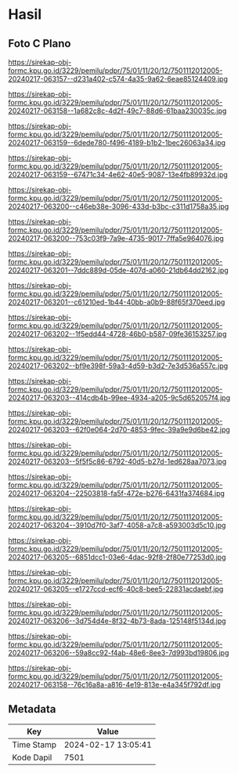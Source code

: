 # Hasil

## Foto C Plano

https://sirekap-obj-formc.kpu.go.id/3229/pemilu/pdpr/75/01/11/20/12/7501112012005-20240217-063157--d231a402-c574-4a35-9a62-6eae85124409.jpg

https://sirekap-obj-formc.kpu.go.id/3229/pemilu/pdpr/75/01/11/20/12/7501112012005-20240217-063158--1a682c8c-4d2f-49c7-88d6-61baa230035c.jpg

https://sirekap-obj-formc.kpu.go.id/3229/pemilu/pdpr/75/01/11/20/12/7501112012005-20240217-063159--6dede780-f496-4189-b1b2-1bec26063a34.jpg

https://sirekap-obj-formc.kpu.go.id/3229/pemilu/pdpr/75/01/11/20/12/7501112012005-20240217-063159--67471c34-4e62-40e5-9087-13e4fb89932d.jpg

https://sirekap-obj-formc.kpu.go.id/3229/pemilu/pdpr/75/01/11/20/12/7501112012005-20240217-063200--c46eb38e-3096-433d-b3bc-c311d1758a35.jpg

https://sirekap-obj-formc.kpu.go.id/3229/pemilu/pdpr/75/01/11/20/12/7501112012005-20240217-063200--753c03f9-7a9e-4735-9017-7ffa5e964076.jpg

https://sirekap-obj-formc.kpu.go.id/3229/pemilu/pdpr/75/01/11/20/12/7501112012005-20240217-063201--7ddc889d-05de-407d-a060-21db64dd2162.jpg

https://sirekap-obj-formc.kpu.go.id/3229/pemilu/pdpr/75/01/11/20/12/7501112012005-20240217-063201--c61210ed-1b44-40bb-a0b9-88f65f370eed.jpg

https://sirekap-obj-formc.kpu.go.id/3229/pemilu/pdpr/75/01/11/20/12/7501112012005-20240217-063202--1f5edd44-4728-46b0-b587-09fe36153257.jpg

https://sirekap-obj-formc.kpu.go.id/3229/pemilu/pdpr/75/01/11/20/12/7501112012005-20240217-063202--bf9e398f-59a3-4d59-b3d2-7e3d536a557c.jpg

https://sirekap-obj-formc.kpu.go.id/3229/pemilu/pdpr/75/01/11/20/12/7501112012005-20240217-063203--414cdb4b-99ee-4934-a205-9c5d652057f4.jpg

https://sirekap-obj-formc.kpu.go.id/3229/pemilu/pdpr/75/01/11/20/12/7501112012005-20240217-063203--62f0e064-2d70-4853-9fec-39a9e9d6be42.jpg

https://sirekap-obj-formc.kpu.go.id/3229/pemilu/pdpr/75/01/11/20/12/7501112012005-20240217-063203--5f5f5c86-6792-40d5-b27d-1ed628aa7073.jpg

https://sirekap-obj-formc.kpu.go.id/3229/pemilu/pdpr/75/01/11/20/12/7501112012005-20240217-063204--22503818-fa5f-472e-b276-6431fa374684.jpg

https://sirekap-obj-formc.kpu.go.id/3229/pemilu/pdpr/75/01/11/20/12/7501112012005-20240217-063204--3910d7f0-3af7-4058-a7c8-a593003d5c10.jpg

https://sirekap-obj-formc.kpu.go.id/3229/pemilu/pdpr/75/01/11/20/12/7501112012005-20240217-063205--6851dcc1-03e6-4dac-92f8-2f80e77253d0.jpg

https://sirekap-obj-formc.kpu.go.id/3229/pemilu/pdpr/75/01/11/20/12/7501112012005-20240217-063205--e1727ccd-ecf6-40c8-bee5-22831acdaebf.jpg

https://sirekap-obj-formc.kpu.go.id/3229/pemilu/pdpr/75/01/11/20/12/7501112012005-20240217-063206--3d754d4e-8f32-4b73-8ada-125148f5134d.jpg

https://sirekap-obj-formc.kpu.go.id/3229/pemilu/pdpr/75/01/11/20/12/7501112012005-20240217-063206--59a8cc92-f4ab-48e6-8ee3-7d993bd19806.jpg

https://sirekap-obj-formc.kpu.go.id/3229/pemilu/pdpr/75/01/11/20/12/7501112012005-20240217-063158--76c16a8a-a816-4e19-813e-e4a345f792df.jpg


## Metadata

| Key        | Value               |
| ---------- | ------------------- |
| Time Stamp | 2024-02-17 13:05:41 |
| Kode Dapil | 7501                |



